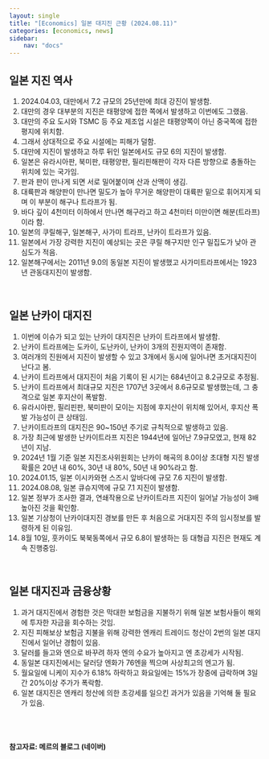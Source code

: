 ```yaml
---
layout: single
title: "[Economics] 일본 대지진 근황 (2024.08.11)"
categories: [economics, news]
sidebar:
    nav: "docs"
---
```


## 일본 지진 역사
1. 2024.04.03, 대만에서 7.2 규모의 25년만에 최대 강진이 발생함.
1. 대만의 경우 대부분의 지진은 태평양에 접한 쪽에서 발생하고 이번에도 그랬음.
1. 대만의 주요 도시와 TSMC 등 주요 제조업 시설은 태평양쪽이 아닌 중국쪽에 접한 평지에 위치함.
1. 그래서 상대적으로 주요 시설에는 피해가 덜함.
1. 대만에 지진이 발생하고 하루 뒤인 일본에서도 규모 6의 지진이 발생함.
1. 일본은 유라시아판, 북미판, 태평양판, 필리핀해판이 각자 다른 방향으로 충돌하는 위치에 있는 국가임.
1. 판과 판이 만나게 되면 서로 밀어붙이며 산과 산맥이 생김.
1. 대륙판과 해양판이 만나면 밀도가 높아 무거운 해양판이 대륙판 밑으로 휘어지게 되며 이 부분이 해구나 트라프가 됨.
1. 바다 깊이 4천미터 이하에서 만나면 해구라고 하고 4천미터 미만이면 해분(트라프)이라 함.
1. 일본의 쿠릴해구, 일본해구, 사가미 트라프, 난카이 트라프가 있음.
1. 일본에서 가장 강력한 지진이 예상되는 곳은 쿠릴 해구지만 인구 밀집도가 낮아 관심도가 적음.
1. 일본해구에서는 2011년 9.0의 동일본 지진이 발생했고 사가미트라프에서는 1923년 관동대지진이 발생함.

<br/>

## 일본 난카이 대지진
1. 이번에 이슈가 되고 있는 난카이 대지진은 난카이 트라프에서 발생함.
1. 난카이 트라프에는 도카이, 도난카이, 난카이 3개의 진원지역이 존재함.
1. 여러개의 진원에서 지진이 발생할 수 있고 3개에서 동시에 일어나면 초거대지진이 난다고 봄.
1. 난카이 트라프에서 대지진이 처음 기록이 된 시기는 684년이고 8.2규모로 추정됨.
1. 난카이 트라프에서 최대규모 지진은 1707년 3곳에서 8.6규모로 발생했는데, 그 충격으로 일본 후지산이 폭발함.
1. 유라시아판, 필리핀판, 북미판이 모이는 지점에 후지산이 위치해 있어서, 후지산 폭발 가능성이 큰 상태임.
1. 난카이트라프의 대지진은 90~150년 주기로 규칙적으로 발생하고 있음.
1. 가장 최근에 발생한 난카이트라프 지진은 1944년에 일어난 7.9규모였고, 현재 82년이 지남.
1. 2024년 1월 기준 일본 지진조사위원회는 난카이 해곡의 8.0이상 초대형 지진 발생확률은 20년 내 60%, 30년 내 80%, 50년 내 90%라고 함.
1. 2024.01.15, 일본 이시카와현 스즈시 앞바다에 규모 7.6 지진이 발생함.
1. 2024.08.08, 일본 큐슈지역에  규모 7.1 지진이 발생함.
1. 일본 정부가 조사한 결과, 연쇄작용으로 난카이트라프 지진이 일어날 가능성이 3배 높아진 것을 확인함.
1. 일본 기상청이 난카이대지진 경보를 만든 후 처음으로 거대지진 주의 임시정보를 발령하게 된 이유임.
1. 8월 10일, 훗카이도 북북동쪽에서 규모 6.8이 발생하는 등 대형급 지진은 현재도 계속 진행중임.

<br/>

## 일본 대지진과 금융상황
1. 과거 대지진에서 경험한 것은 막대한 보험금을 지불하기 위해 일본 보험사들이 해외에 투자한 자금을 회수하는 것임.
1. 지진 피해보상 보험금 지불을 위해 강력한 엔캐리 트레이드 청산이 2번의 일본 대지진에서 일어난 경험이 있음.
1. 달러를 들고와 엔으로 바꾸려 하자 엔의 수요가 높아지고 엔 초강세가 시작됨.
1. 동일본 대지진에서는 달러당 엔화가 76엔을 찍으며 사상최고의 엔고가 됨.
1. 월요일에 니케이 지수가 6.18% 하락하고 화요일에는 15%가 장중에 급락하며 3일간 20%이상 주가가 폭락함.
1. 일본 대지진은 엔캐리 청산에 의한 초강세를 일으킨 과거가 있음을 기억해 둘 필요가 있음.


<br/>
<br/>

#### 참고자료: 메르의 블로그 (네이버) 